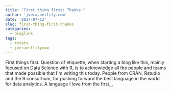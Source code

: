 ```yaml
---
title: "First thing first: Thanks!"
author: 'jvera.netlify.com'
date: '2017-07-12'
slug: first-thing-first-thanks
categories:
  - bloglink
tags:
  - rstats
  - jveranetlifycom
---
```


First things first. Question of etiquette, when starting a blog like this, mainly focused on Data Science with R, is to acknowledge all the people and teams that made possible that I'm writing this today. People from CRAN, Rstudio and the R consortium, for pushing forward the best language in the world for data analytics. A language I love from the first[... <i class="fas fa-external-link-alt"></i>](http://jvera.netlify.com/post/2017/07/12/first-thing-first-thank-you-all/)

